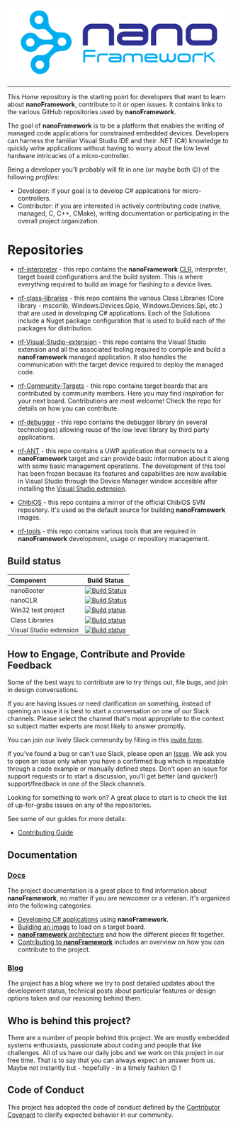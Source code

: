 ![nanoFramework logo](resources/logo/nanoFramework-repo-logo.png)

-----

This _Home_ repository is the starting point for developers that want to learn about **nanoFramework**, contribute to it or open issues.
It contains links to the various GitHub repositories used by **nanoFramework**.

The goal of **nanoFramework** is to be a platform that enables the writing of managed code applications for constrained embedded devices. 
Developers can harness the familiar Visual Studio IDE and their .NET (C#) knowledge to quickly write applications without having to worry about the low level hardware intricacies of a micro-controller.

Being a developer you'll probably will fit in one (or maybe both :wink:) of the following _profiles_:
- Developer: if your goal is to develop C# applications for micro-controllers.
- Contributor: if you are interested in actively contributing code (native, managed, C, C++, CMake), writing documentation or participating in the overall project organization.


# Repositories

- [nf-interpreter](https://github.com/nanoframework/nf-interpreter) - this repo contains the **nanoFramework** [CLR](https://en.wikipedia.org/wiki/Common_Language_Runtime), interpreter, target board configurations and the build system. This is where everything required to build an image for flashing to a device lives.

- [nf-class-libraries](https://github.com/nanoframework/nf-class-libraries) - this repo contains the various Class Libraries (Core library - mscorlib, Windows.Devices.Gpio, Windows.Devices.Spi, etc.) that are used in developing C# applications. Each of the Solutions include a Nuget package configuration that is used to build each of the packages for distribution.

- [nf-Visual-Studio-extension](https://github.com/nanoframework/nf-Visual-Studio-extension) - this repo contains the Visual Studio extension and all the associated tooling required to compile and build a **nanoFramework** managed application. It also handles the communication with the target device required to deploy the managed code.

- [nf-Community-Targets](https://github.com/nanoframework/nf-Community-Targets) - this repo contains target boards that are contributed by community members. Here you may find _inspiration_ for your next board. Contributions are most welcome! Check the repo for details on how you can contribute.

- [nf-debugger](https://github.com/nanoframework/nf-debugger) - this repo contains the debugger library (in several technologies) allowing reuse of the low level library by third party applications.

- [nf-ANT](https://github.com/nanoframework/nf-ANT) - this repo contains a UWP application that connects to a **nanoFramework** target and can provide basic information about it along with some basic management operations. The development of this tool has been frozen because its features and capabilities are now available in Visual Studio through the Device Manager window accesible after installing the [Visual Studio extension](https://marketplace.visualstudio.com/items?itemName=vs-publisher-1470366.nanoFrameworkVS2017Extension).

- [ChibiOS](https://github.com/nanoframework/ChibiOS) - this repo contains a mirror of the official ChibiOS SVN repository. It's used as the default source for building **nanoFramework** images.

- [nf-tools](https://github.com/nanoframework/nf-tools) - this repo contains various tools that are required in **nanoFramework** development, usage or repository management.


## Build status

| Component | Build Status |
|:-|---|
| nanoBooter | [![Build Status](https://travis-ci.org/nanoframework/nf-interpreter.svg?branch=master)](https://travis-ci.org/nanoframework/nf-interpreter) |
| nanoCLR | [![Build Status](https://travis-ci.org/nanoframework/nf-interpreter.svg?branch=master)](https://travis-ci.org/nanoframework/nf-interpreter) |
| Win32 test project | [![Build status](https://ci.appveyor.com/api/projects/status/94fldjinqji4w977?svg=true)](https://ci.appveyor.com/project/nfbot/nf-interpreter) |
| Class Libraries | [![Build status](https://ci.appveyor.com/api/projects/status/terbqvfdlw8po3cm?svg=true)](https://ci.appveyor.com/project/nfbot/nf-class-libraries) |
| Visual Studio extension | [![Build status](https://ci.appveyor.com/api/projects/status/9mtqen1wi0tv8x54?svg=true)](https://ci.appveyor.com/project/nfbot/nf-visual-studio-extension) |


## How to Engage, Contribute and Provide Feedback

Some of the best ways to contribute are to try things out, file bugs, and join in design conversations.


If you are having issues or need clarification on something, instead of opening an issue it is best to start a conversation on one of our Slack channels.
Please select the channel that's most appropriate to the context so subject matter experts are most likely to answer promptly.

You can join our lively Slack community by filling in this [invite form](https://nanoframework.wordpress.com/slack-invite-form/).


If you've found a bug or can't use Slack, please open an [Issue](https://github.com/nanoframework/Home/issues).
We ask you to open an issue only when you have a confirmed bug which is repeatable through a code example or manually defined steps. Don't open an issue for support requests or to start a discussion, you'll get better (and quicker!) support/feedback in one of the Slack channels.

Looking for something to work on? A great place to start is to check the list of up-for-grabs issues on any of the repositories.

See some of our guides for more details:

* [Contributing Guide](CONTRIBUTING.md)


## Documentation

### [Docs](docs/)

The project documentation is a great place to find information about **nanoFramework**, no matter if you are newcomer or a veteran. It's organized into the following categories:
- [Developing C# applications](docs/developing-apps) using **nanoFramework**.
- [Building an image](docs/building) to load on a target board.
- [**nanoFramework** architecture](docs/architecture/) and how the different pieces fit together.
- [Contributing to **nanoFramework**](docs/contributing/) includes an overview on how you can contribute to the project. 


### [Blog](https://nanoframework.wordpress.com)

The project has a blog where we try to post detailed updates about the development status, technical posts about particular features or design options taken and our reasoning behind them.


## Who is behind this project?

There are a number of people behind this project. We are mostly embedded systems enthusiasts, passionate about coding and people that like challenges. 
All of us have our daily jobs and we work on this project in our free time.
That is to say that you can always expect an answer from us. Maybe not instantly but - hopefully - in a timely fashion :wink: !


## Code of Conduct
This project has adopted the code of conduct defined by the [Contributor Covenant](http://contributor-covenant.org/)
to clarify expected behavior in our community.
